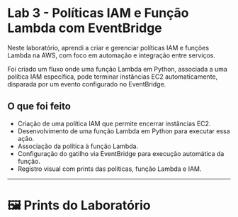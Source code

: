 # Lab 3 - Políticas IAM e Função Lambda com EventBridge

Neste laboratório, aprendi a criar e gerenciar políticas IAM e funções Lambda na AWS, com foco em automação e integração entre serviços.

Foi criado um fluxo onde uma função Lambda em Python, associada a uma política IAM específica, pode terminar instâncias EC2 automaticamente, disparada por um evento configurado no EventBridge.

## O que foi feito

- Criação de uma política IAM que permite encerrar instâncias EC2.
- Desenvolvimento de uma função Lambda em Python para executar essa ação.
- Associação da política à função Lambda.
- Configuração do gatilho via EventBridge para execução automática da função.
- Registro visual com prints das políticas, função Lambda e IAM.

---

# 🖼️ Prints do Laboratório

